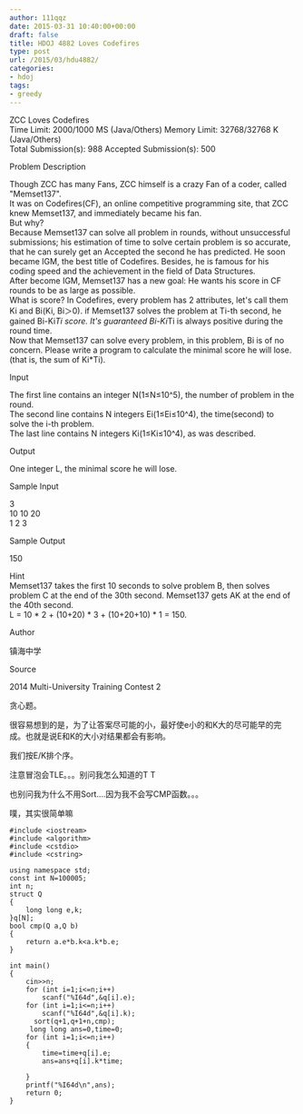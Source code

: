 ```yaml
---
author: 111qqz
date: 2015-03-31 10:40:00+00:00
draft: false
title: HDOJ 4882 Loves Codefires
type: post
url: /2015/03/hdu4882/
categories:
- hdoj
tags:
- greedy
---
```


ZCC Loves Codefires  
Time Limit: 2000/1000 MS (Java/Others)    Memory Limit: 32768/32768 K (Java/Others)  
Total Submission(s): 988    Accepted Submission(s): 500







Problem Description




  Though ZCC has many Fans, ZCC himself is a crazy Fan of a coder, called "Memset137".  
  It was on Codefires(CF), an online competitive programming site, that ZCC knew Memset137, and immediately became his fan.  
  But why?  
  Because Memset137 can solve all problem in rounds, without unsuccessful submissions; his estimation of time to solve  certain problem is so accurate, that he can surely get an Accepted the second he has predicted. He soon became IGM, the  best title of Codefires. Besides, he is famous for his coding speed and the achievement in the field of Data Structures.  
  After become IGM, Memset137 has a new goal: He wants his score in CF rounds to be as large as possible.  
  What is score? In Codefires, every problem has 2 attributes, let's call them Ki and Bi(Ki, Bi＞0). if Memset137 solves the  problem at Ti-th second, he gained Bi-Ki*Ti score. It's guaranteed Bi-Ki*Ti is always positive during the round time.  
  Now that Memset137 can solve every problem, in this problem, Bi is of no concern. Please write a program to calculate the  minimal score he will lose.(that is, the sum of Ki*Ti).




  





  
Input




  The first line contains an integer N(1≤N≤10^5), the number of problem in the round.  
  The second line contains N integers Ei(1≤Ei≤10^4), the time(second) to solve the i-th problem.  
  The last line contains N integers Ki(1≤Ki≤10^4), as was described.







  
Output




  One integer L, the minimal score he will lose.







  
Sample Input




3  
10 10 20  
1 2 3




  





  
Sample Output




150




Hint  
Memset137 takes the first 10 seconds to solve problem B, then solves problem C at the end of the 30th second. Memset137 gets AK at the end of the 40th second.  
L = 10 * 2 + (10+20) * 3 + (10+20+10) * 1 = 150.   





  





  
Author




镇海中学







  
Source




2014 Multi-University Training Contest 2  










贪心题。




很容易想到的是，为了让答案尽可能的小，最好使e小的和K大的尽可能早的完成。也就是说E和K的大小对结果都会有影响。




我们按E/K排个序。




注意冒泡会TLE。。。别问我怎么知道的T T




也别问我为什么不用Sort....因为我不会写CMP函数。。。




噗，其实很简单嘛


 

    
    #include <iostream>
    #include <algorithm>
    #include <cstdio>
    #include <cstring>
    
    using namespace std;
    const int N=100005;
    int n;
    struct Q
    {
        long long e,k;
    }q[N];
    bool cmp(Q a,Q b)
    {
        return a.e*b.k<a.k*b.e;
    }
    
    int main()
    {
        cin>>n;
        for (int i=1;i<=n;i++)
            scanf("%I64d",&q[i].e);
        for (int i=1;i<=n;i++)
            scanf("%I64d",&q[i].k);
          sort(q+1,q+1+n,cmp);
         long long ans=0,time=0;
        for (int i=1;i<=n;i++)
        {
            time=time+q[i].e;
            ans=ans+q[i].k*time;
    
        }
        printf("%I64d\n",ans);
        return 0;
    }



